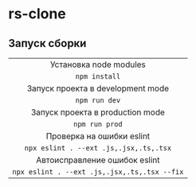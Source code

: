# rs-clone
## Запуск сборки 

|                                                 |
|:-----------------------------------------------:|
|Установка node modules                           |
|`npm install`                                    |
|Запуск проекта в development mode                |
|`npm run dev`                                    |
|Запуск проекта в  production mode                |
|`npm run prod`                                   |
|Проверка на ошибки eslint                        |
|`npx eslint . --ext .js,.jsx,.ts,.tsx`           |
|Автоисправление ошибок eslint                    |
|`npx eslint . --ext .js,.jsx,.ts,.tsx --fix`     |
